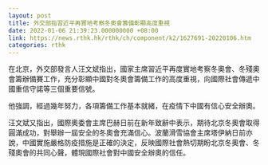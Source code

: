 ```yaml
---
layout: post
title: 外交部指習近平再實地考察冬奧會籌備彰顯高度重視
date: 2022-01-06 21:39:23.000000000 +08:00
link: https://news.rthk.hk/rthk/ch/component/k2/1627691-20220106.htm
categories: rthk
---
```


在北京，外交部發言人汪文斌指出，國家主席習近平再度實地考察冬奧會、冬殘奧會籌辦備賽工作，充分彰顯中國對冬奧會籌備工作的高度重視，向國際社會傳遞中國重信守諾等三個重要信號。

他強調，經過幾年努力，各項籌備工作基本就緒，在疫情下中國有信心安全辦奧。

汪文斌又指出，國際奧委會主席巴赫日前在新年致辭中表示，期待北京冬奧會取得圓滿成功，對舉辦一屆安全的冬奧會充滿信心。波蘭滑雪協會主席塔伊納日前亦說，中國實施嚴格防疫措施是正確的決定，反映國際社會熱切期盼北京冬奧會、冬殘奧會的共同心聲，體現國際社會對中國安全辦奧的信任。
